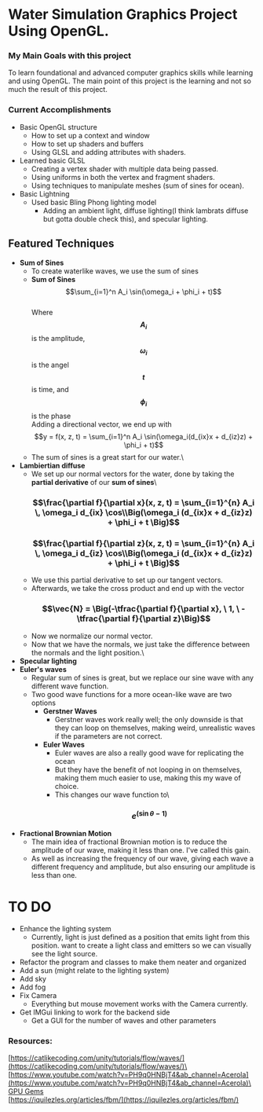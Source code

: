 # Water Simulation Graphics Project Using OpenGL.

### My Main Goals with this project
To learn foundational and advanced computer graphics skills while learning and using OpenGL. 
The main point of this project is the learning and not so much the result of this project.

### Current Accomplishments
* Basic OpenGL structure
  * How to set up a context and window
  * How to set up shaders and buffers
  * Using GLSL and adding attributes with shaders.
* Learned basic GLSL
  * Creating a vertex shader with multiple data being passed.
  * Using uniforms in both the vertex and fragment shaders.
  * Using techniques to manipulate meshes (sum of sines for ocean).
* Basic Lightning
  * Used basic Bling Phong lighting model
    * Adding an ambient light, diffuse lighting(I think lambrats diffuse but gotta double check this), and specular lighting.

## Featured Techniques
* **Sum of Sines**
  * To create waterlike waves, we use the sum of sines
  * **Sum of Sines**\
$$\sum_{i=1}^n A_i \sin(\omega_i + \phi_i + t)$$\
Where **$$A_i$$** is the amplitude, **$$\omega_i$$** is the angel **$$t$$** is time, and **$$\phi_i$$** is the phase\
Adding a directional vector, we end up with\
$$y = f(x, z, t) = \sum_{i=1}^n A_i \sin(\omega_i(d_{ix}x + d_{iz}z) + \phi_i + t)$$
  * The sum of sines is a great start for our water.\
* **Lambiertian diffuse**
  * We set up our normal vectors for the water, done by taking the **partial derivative** of our **sum of sines**\
    ### $$\frac{\partial f}{\partial x}(x, z, t) = \sum_{i=1}^{n} A_i \, \omega_i d_{ix} \cos\\Big(\omega_i (d_{ix}x + d_{iz}z) + \phi_i + t \Big)$$
    ### $$\frac{\partial f}{\partial z}(x, z, t) = \sum_{i=1}^{n} A_i \, \omega_i d_{iz} \cos\\Big(\omega_i (d_{ix}x + d_{iz}z) + \phi_i + t \Big)$$
  * We use this partial derivative to set up our tangent vectors.
  * Afterwards, we take the cross product and end up with the vector
    ### $$\vec{N} = \Big(-\tfrac{\partial f}{\partial x}, \ 1, \ -\tfrac{\partial f}{\partial z}\Big)$$
  * Now we normalize our normal vector.
  * Now that we have the normals, we just take the difference between the normals and the light position.\
* **Specular lighting**
* **Euler's waves**
  * Regular sum of sines is great, but we replace our sine wave with any different wave function.
  * Two good wave functions for a more ocean-like wave are two options
    * **Gerstner Waves**
      * Gerstner waves work really well; the only downside is that they can loop on themselves, making weird, unrealistic waves if the parameters are not correct.
    * **Euler Waves**
      * Euler waves are also a really good wave for replicating the ocean
      * But they have the benefit of not looping in on themselves, making them much easier to use, making this my wave of choice.
      * This changes our wave function to\
      ### $$e^{(\sin\theta - 1)}$$
* **Fractional Brownian Motion**
   *  The main idea of fractional Brownian motion is to reduce the amplitude of our wave, making it less than one. I've called this gain.
   *  As well as increasing the frequency of our wave, giving each wave a different frequency and amplitude, but also ensuring our amplitude is less than one.

  

# TO DO
* Enhance the lighting system
  * Currently, light is just defined as a position that emits light from this position. want to create a light class and emitters so we can visually see the light source.
* Refactor the program and classes to make them neater and organized
* Add a sun (might relate to the lighting system)
* Add sky
* Add fog
* Fix Camera
  * Everything but mouse movement works with the Camera currently.
* Get IMGui linking to work for the backend side
  * Get a GUI for the number of waves and other parameters




### Resources:
[https://catlikecoding.com/unity/tutorials/flow/waves/](https://catlikecoding.com/unity/tutorials/flow/waves/)\
[https://www.youtube.com/watch?v=PH9q0HNBjT4&ab_channel=Acerola](https://www.youtube.com/watch?v=PH9q0HNBjT4&ab_channel=Acerola)\
[GPU Gems](https://developer.nvidia.com/gpugems/gpugems/part-i-natural-effects/chapter-1-effective-water-simulation-physical-models)\
[https://iquilezles.org/articles/fbm/](https://iquilezles.org/articles/fbm/)
